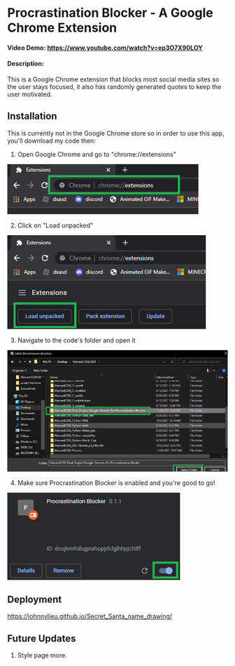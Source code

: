 # Procrastination Blocker - A Google Chrome Extension

#### Video Demo:  <https://www.youtube.com/watch?v=ep3O7X90LOY>
#### Description:
This is a Google Chrome extension that blocks most social media sites so the user stays focused, it also has randomly generated quotes to keep the user motivated.

## Installation
This is currently not in the Google Chrome store so in order to use this app, you'll download my code then:
1. Open Google Chrome and go to "chrome://extensions"

![chrome extension](https://github.com/johnnylieu/HarvardCS50_Final_Project-Google_Chrome_Ext-Procrastination-Blocker/blob/master/Screenshots/1.png "chrome extension")

2. Click on "Load unpacked"

![load unpacked](https://github.com/johnnylieu/HarvardCS50_Final_Project-Google_Chrome_Ext-Procrastination-Blocker/blob/master/Screenshots/2.png "load unpacked")

3. Navigate to the code's folder and open it

![open folder](https://github.com/johnnylieu/HarvardCS50_Final_Project-Google_Chrome_Ext-Procrastination-Blocker/blob/master/Screenshots/3.png "open folder")

4. Make sure Procrastination Blocker is enabled and you're good to go!

![enable plugin](https://github.com/johnnylieu/HarvardCS50_Final_Project-Google_Chrome_Ext-Procrastination-Blocker/blob/master/Screenshots/4.png "enable plugin")

## Deployment
https://johnnylieu.github.io/Secret_Santa_name_drawing/

## Future Updates

1. Style page more.